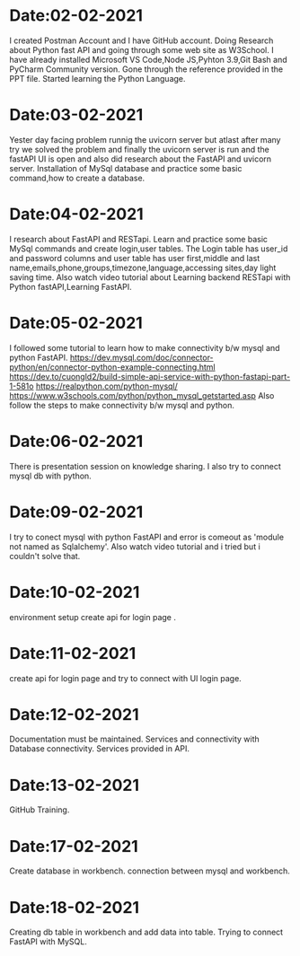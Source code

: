 # Date:02-02-2021
I created Postman Account and I have GitHub account.
Doing Research about Python fast API and going through some web site as W3School.
I have already installed Microsoft VS Code,Node JS,Pyhton 3.9,Git Bash and PyCharm Community version.
Gone through the reference provided in the PPT file.
Started learning the Python Language.
# Date:03-02-2021
Yester day facing problem runnig the uvicorn server but atlast after many try we solved the problem and finally the uvicorn server is run and the fastAPI UI is open and also did 
research about the FastAPI and uvicorn server.
Installation of MySql database and practice some basic command,how to create a database.
# Date:04-02-2021
I research about FastAPI and RESTapi.
Learn and practice some basic MySql commands and create login,user tables.
The Login table has user_id and password columns and user table has user first,middle and last name,emails,phone,groups,timezone,language,accessing sites,day light saving time.
Also watch video tutorial about Learning backend RESTapi with Python fastAPI,Learning FastAPI.
# Date:05-02-2021
I followed some tutorial to learn how to make connectivity b/w mysql and python FastAPI.
https://dev.mysql.com/doc/connector-python/en/connector-python-example-connecting.html
https://dev.to/cuongld2/build-simple-api-service-with-python-fastapi-part-1-581o
https://realpython.com/python-mysql/
https://www.w3schools.com/python/python_mysql_getstarted.asp
Also follow the steps to make connectivity b/w mysql and python.
# Date:06-02-2021
There is presentation session on knowledge sharing.
I also try to connect mysql db with python.
# Date:09-02-2021
I try to conect mysql with python FastAPI and error is comeout as 'module not named as Sqlalchemy'.
Also watch video tutorial and i tried but i couldn't solve that.
# Date:10-02-2021
environment setup create api for login page .

# Date:11-02-2021
create api for login page and try to connect with UI login page.
# Date:12-02-2021
Documentation must be maintained.
Services and connectivity with Database connectivity.
Services provided in API.

# Date:13-02-2021
GitHub Training.
# Date:17-02-2021
Create database in workbench.
connection between mysql and workbench.
# Date:18-02-2021
Creating db table in workbench and add data into table.
Trying to connect FastAPI with MySQL.

